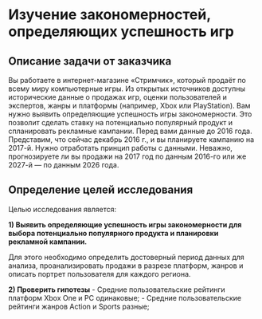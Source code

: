 #  Изучение закономерностей, определяющих успешность игр

## Описание задачи от заказчика
Вы работаете в интернет-магазине «Стримчик», который продаёт по всему миру компьютерные игры. Из открытых источников доступны исторические данные о продажах игр, оценки пользователей и экспертов, жанры и платформы (например, Xbox или PlayStation). Вам нужно выявить определяющие успешность игры закономерности. Это позволит сделать ставку на потенциально популярный продукт и спланировать рекламные кампании.
Перед вами данные до 2016 года. Представим, что сейчас декабрь 2016 г., и вы планируете кампанию на 2017-й. Нужно отработать принцип работы с данными. Неважно, прогнозируете ли вы продажи на 2017 год по данным 2016-го или же 2027-й — по данным 2026 года.

## Определение целей исследования

Целью исследования является: 

**1) Выявить определяющие успешность игры закономерности для выбора потенциально популярного продукта и планировки рекламной кампании.** 

Для этого необходимо определить достоверный период данных для анализа, проанализировать продажи в разрезе платформ, жанров и описать портрет пользователя для каждого региона. 

**2) Проверить гипотезы**
    - Средние пользовательские рейтинги платформ Xbox One и PC одинаковые;
    - Средние пользовательские рейтинги жанров Action и Sports разные;
